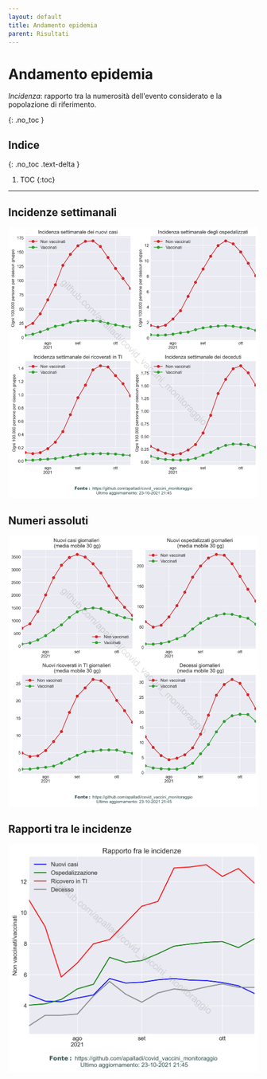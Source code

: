 ```yaml
---
layout: default
title: Andamento epidemia
parent: Risultati
---
```



# Andamento epidemia
_Incidenza_: rapporto tra la numerosità dell'evento considerato e la popolazione di riferimento.

{: .no_toc }

## Indice
{: .no_toc .text-delta }

1. TOC
{:toc}

---

## Incidenze settimanali

<img src="https://github.com/apalladi/covid_vaccini_monitoraggio/blob/main/risultati/andamento_epidemia.png?raw=true"/>


## Numeri assoluti

<img src="https://github.com/apalladi/covid_vaccini_monitoraggio/blob/main/risultati/andamento_epidemia_num_assoluti.png?raw=true"/>


## Rapporti tra le incidenze

<img src="https://github.com/apalladi/covid_vaccini_monitoraggio/blob/main/risultati/rapporto_tra_tassi.png?raw=true"/>